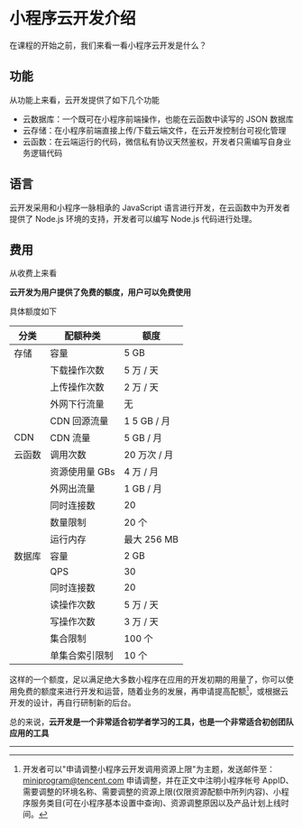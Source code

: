 # 小程序云开发介绍

在课程的开始之前，我们来看一看小程序云开发是什么？

## 功能

从功能上来看，云开发提供了如下几个功能

- 云数据库：一个既可在小程序前端操作，也能在云函数中读写的 JSON 数据库
- 云存储：在小程序前端直接上传/下载云端文件，在云开发控制台可视化管理
- 云函数：在云端运行的代码，微信私有协议天然鉴权，开发者只需编写自身业务逻辑代码

## 语言

云开发采用和小程序一脉相承的 JavaScript 语言进行开发，在云函数中为开发者提供了 Node.js 环境的支持，开发者可以编写 Node.js 代码进行处理。

## 费用

从收费上来看

**云开发为用户提供了免费的额度，用户可以免费使用**

具体额度如下

| 分类 |  配额种类 |  额度|
| --| --|--|
|存储  |  容量 |  5 GB|
||  下载操作次数 |  5 万 / 天|
|| 上传操作次数  |2 万 / 天|
|| 外网下行流量  |无|
|| CDN 回源流量 |1  5 GB / 月|
| CDN| CDN 流量 | 5 GB / 月|
|云函数| 调用次数 |   20 万次 / 月|
| |资源使用量 GBs | 4 万 / 月|
| |外网出流量  |  1 GB / 月|
| |同时连接数 |  20|
| |数量限制  |   20 个|
| |运行内存  |   最大 256 MB |
| 数据库 | 容量 | 2 GB|
| | QPS| 30|
||同时连接数 |  20|
||读操作次数  |  5 万 / 天|
||写操作次数  |  3 万 / 天|
||集合限制   |  100 个|
||单集合索引限制|  10 个|

这样的一个额度，足以满足绝大多数小程序在应用的开发初期的用量了，你可以使用免费的额度来进行开发和运营，随着业务的发展，再申请提高配额[^upgrade]，或根据云开发的设计，再自行研制新的后台。

总的来说，**云开发是一个非常适合初学者学习的工具，也是一个非常适合初创团队应用的工具**

---

[^upgrade]:开发者可以"申请调整小程序云开发调用资源上限"为主题，发送邮件至：miniprogram@tencent.com 申请调整，并在正文中注明小程序帐号 AppID、需要调整的环境名称、需要调整的资源上限(仅限资源配额中所列内容)、小程序服务类目(可在小程序基本设置中查询)、资源调整原因以及产品计划上线时间。
